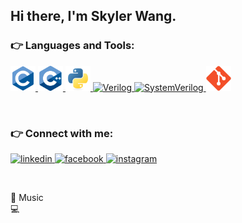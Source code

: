 ## Hi there, I'm Skyler Wang.

<h3 align="left"> 👉 Languages and Tools:</h3>

<a href="https://www.cprogramming.com/" target="blank"> <img src="https://raw.githubusercontent.com/devicons/devicon/master/icons/c/c-original.svg" alt="c" width="40" height="40" /> </a>
<a href="https://www.cprogramming.com/" target="blank"> <img src="https://raw.githubusercontent.com/devicons/devicon/master/icons/cplusplus/cplusplus-original.svg" alt="cplusplus" width="40" height="40" /> </a>
<a href="https://www.python.org/" target="blank"> <img src="https://raw.githubusercontent.com/devicons/devicon/master/icons/python/python-original.svg" alt="python" width="40" height="40" /> </a>
<a href="https://www.verilog.com/" target="blank"> <img src="https://raw.githubusercontent.com/file-icons/source/master/svg/Verilog.svg" alt="Verilog" width="40" height="40" /> </a>
<a href="https://www.systemverilog.io/" target="blank"> <img src="https://raw.githubusercontent.com/file-icons/source/master/svg/SystemVerilog.svg" alt="SystemVerilog" width="40" height="40" /> </a>
<a href="https://www.systemverilog.io/" target="blank"> <img src="https://raw.githubusercontent.com/devicons/devicon/master/icons/git/git-original.svg" alt="SystemVerilog" width="40" height="40" /> </a>

<br>

<h3 align="left"> 👉 Connect with me:</h3>

<a href="https://www.cprogramming.com/" target="blank"> <img src="https://www.vectorlogo.zone/logos/linkedin/linkedin-icon.svg" alt="linkedin" width="40" height="40" /> </a>
<a href="https://www.cprogramming.com/" target="blank"> <img src="https://raw.githubusercontent.com/rahuldkjain/github-profile-readme-generator/master/src/images/icons/Social/facebook.svg" alt="facebook" width="40" height="40" /> </a>
<a href="https://www.python.org/" target="blank"> <img src="https://raw.githubusercontent.com/rahuldkjain/github-profile-readme-generator/master/src/images/icons/Social/instagram.svg" alt="instagram" width="40" height="40" /> </a>

<br>

🎵 Music
<br>
💻

